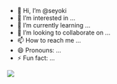 - 👋 Hi, I’m @seyoki
- 👀 I’m interested in ...
- 🌱 I’m currently learning ...
- 💞️ I’m looking to collaborate on ...
- 📫 How to reach me ...
- 😄 Pronouns: ...
- ⚡ Fun fact: ...
<img src="https://img.shields.io/badge/react-20232a.svg?style=for-the-badge&logo=react&logoColor=61DAFB" />
<!---
seyoki/seyoki is a ✨ special ✨ repository because its `README.md` (this file) appears on your GitHub profile.
You can click the Preview link to take a look at your changes.
--->
